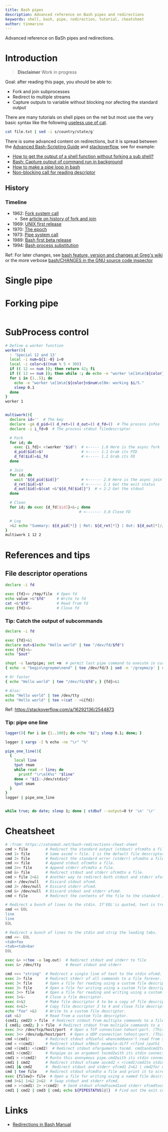 ```yaml
---
title: Bash pipes
description: Advanced reference on Bash pipes and redirections
keywords: shell, bash, pipe, redirection, tutorial, cheatsheet
author: tinmarino
---
```


Advanced reference on BaSh pipes and redirections.

# Introduction

> **Disclaimer**  Work in progress

Goal: after reading this page, you should be able to:

* Fork and join subprocesses
* Redirect to multiple streams
* Capture outputs to variable without blocking nor afecting the standard output


There are many tutorials on shell pipes on the net but most use the very basic syntax like the following [useless use of cat](https://en.wikipedia.org/wiki/Cat_%28Unix%29#Useless_use_of_cat).

```bash
cat file.txt | sed -i s/country/state/g'
```

There is some advanced content on redirections, but it is spread between the [Advanced Bash-Scripting Guide](https://tldp.org/LDP/abs/html/) and [stackoverflow](https://stackoverflow.com/search?q=%5Bbash%5D+pipe), see for example:

* [How to get the output of a shell function without forking a sub shell?](https://stackoverflow.com/questions/7502981/how-to-get-the-output-of-a-shell-function-without-forking-a-sub-shell/75065137#75065137)
* [Bash: Capture output of command run in background]()
* [How to make a pipe loop in bash](https://stackoverflow.com/questions/40244/how-to-make-a-pipe-loop-in-bash?utm_medium=organic&utm_source=google_rich_qa&utm_campaign=google_rich_qa)
* [Non-blocking call for reading descriptor](https://stackoverflow.com/questions/5616092/non-blocking-call-for-reading-descriptor)


## History

### Timeline

* 1962: [Fork system call](https://en.wikipedia.org/wiki/Fork_%28system_call%29#History)
  * See [article on history of fork and join](https://ieeexplore.ieee.org/document/7548985)
* 1969: [UNIX first release](https://en.wikipedia.org/wiki/History_of_Unix)
* 1970: [The epoch](https://en.wikipedia.org/wiki/Unix_time#History)
* 1973: [Pipe system call](https://en.wikipedia.org/wiki/Pipeline_%28Unix%29#History)
* 1989: [Bash first beta release](https://en.wikipedia.org/wiki/Bash_%28Unix_shell%29#History)
* 1994: [Bash process substitution](https://en.wikipedia.org/wiki/Process_substitution#History)

Ref: For later changes, see [bash feature, version and changes at Greg's wiki](https://mywiki.wooledge.org/BashFAQ/061) or the more verbose [bash/CHANGES in the GNU source code inspector](https://git.savannah.gnu.org/cgit/bash.git/tree/CHANGES)

# Single pipe


# Forking pipe

```bash
```


# SubProcess control

```bash
# Define a worker function
worker(){
  : 'Special 12 and 13'
  local -i num=${1:-0} i=0
  local -i color=$((num % 5 + 30))
  if (( 12 == num )); then return 42; fi
  if (( 13 == num )); then while :; do echo -e "worker \e[1m\e[${color}m$num\e[0m: working $((i++))."; sleep 1; done; return 0; fi
  for i in {1..5}; do
    echo -e "worker \e[1m\e[${color}m$num\e[0m: working $i/5."
    sleep 0.1
  done
}
worker 1


multiwork(){
  declare id=''  # The key
  declare -gA d_pid=() d_ret=() d_out=() d_fd=()  # The process infos
  declare -i i_fd=0  # The process stdout filedescriptor

  # Fork
  for id; do
    exec {i_fd}< <(worker "$id")  # <----- 1.0 Here is the async fork
    d_pid[$id]=$!                 # <----- 1.1 Grab its PID
    d_fd[$id]=$i_fd               # <----- 1.2 Grab its FD
  done

  # Join
  for id; do
    wait "${d_pid[$id]}"          # <------ 2.0 Here is the async join
    d_ret[$id]=$?                 # <------ 2.1 Get the exit status
    d_out[$id]=$(cat <&"${d_fd[$id]}")  # < 2.2 Get the stdout
  done

  # Clean
  for id; do exec {d_fd[$id]}<&-; done
                                 # <------- 3.0 Close FD

  # Log
  >&2 echo "Summary: ${d_pid[*]} | Ret: ${d_ret[*]} | Out: ${d_out[*]//$'\n'/:}"
}
multiwork 1 12 2
```


# References and tips

## File descriptor operations

```bash
declare -i fd

exec {fd}<> /tmp/file  # Open fd
echo value >&"$fd"     # Write to fd
cat <&"$fd"            # Read from fd
exec {fd}>&-           # Close fd
```

### Tip: Catch the output of subcommands

```bash
declare -i fd

exec {fd}>&1
declare out=$(echo "Hello world" | tee "/dev/fd/$fd")
exec {fd}>&-
echo "$out"

shopt -s lastpipe; set +m  # permit last pipe command to execute in current shell; disable Monitor mode (i.e. job control)
{ echo -e "begin\ngrepme\nend" | tee /dev/fd/3 | sed -n '/grepme/p' | readarray -t a_filter; } 3>&1; echo "${a_filter[*]}"

# Or faster
{ echo "Hello world" | tee "/dev/fd/$fd"; } {fd}>&1

# Also:
echo "Hello world" | tee /dev/tty
echo "Hello world" | tee >(cat - >&{fd})
```

Ref: https://stackoverflow.com/a/16292136/2544873


### Tip: pipe one line

```bash
logger(){ for i in {1..100}; do echo "$i"; sleep 0.1; done; }

logger | xargs -I % echo -ne "\r" "%"

pipe_one_line(){
  {
    local line
    tput rmam
    while read -r line; do
      printf "\r\e[K%s" "$line"
    done < "${1:-/dev/stdin}"
    tput smam
  }
}
logger | pipe_one_line


while true; do date; sleep 1; done | stdbuf --output=0 tr '\n' '\r'
```

# Cheatsheet

```bash
# :from: https://catonmat.net/bash-redirections-cheat-sheet
cmd > file        # Redirect the standard output (stdout) ofcmdto a file.
cmd 1> file       # Same ascmd > file. 1 is the default file descriptor (fd) for stdout.
cmd 2> file       # Redirect the standard error (stderr) ofcmdto a file. 2 is the default fd for stderr.
cmd >> file       # Append stdout ofcmdto a file.
cmd 2>> file      # Append stderr ofcmdto a file.
cmd &> file       # Redirect stdout and stderr ofcmdto a file.
cmd > file 2>&1   # Another way to redirect both stdout and stderr ofascmd 2>&1 > file. Redirection order matters! cmdto a file. This is notthe same
cmd > /dev/null   # Discard stdout ofcmd.
cmd 2> /dev/null  # Discard stderr ofcmd.
cmd &> /dev/null  # Discard stdout and stderr ofcmd.
cmd < file        # Redirect the contents of the file to the standard input (stdin) ofcmd.

# Redirect a bunch of lines to the stdin. If'EOL'is quoted, text is treated literally. This is called a here-document.
cmd << EOL
line
line
EOL

# Redirect a bunch of lines to the stdin and strip the leading tabs.
cmd <<- EOL
<tab>foo
<tab><tab>bar
EOL

exec &> >(tee -a log.out)  # Redirect stdout and stderr to file
exec &> /dev/tty           # Reset stdout and stderr 

cmd <<< "string"  # Redirect a single line of text to the stdin ofcmd. This is called a here-string.
exec 2> file      # Redirect stderr of all commands to a file forever.
exec 3< file      # Open a file for reading using a custom file descriptor.
exec 3> file      # Open a file for writing using a custom file descriptor.
exec 3<> file     # Open a file for reading and writing using a custom file descriptor.
exec 3>&-         # Close a file descriptor.
exec 4>&3         # Make file descriptor 4 to be a copy of file descriptor 3. (Copy fd 3 to 4 .)
exec 4>&3-        # Copy file descriptor 3 to 4 and close file descriptor 3.
echo "foo" >&3    # Write to a custom file descriptor.
cat <&3           # Read from a custom file descriptor.
(cmd1; cmd2) > file  # Redirect stdout from multiple commands to a file (using a sub-shell).
{ cmd1; cmd2; } > file  # Redirect stdout from multiple commands to a file (faster; not using a sub-shell).
exec 3<> /dev/tcp/host/port  # Open a TCP connection tohost:port. (This is a bash feature, not Linux feature).
exec 3<> /dev/udp/host/port  # Open a UDP connection tohost:port. (This is a bash feature, not Linux feature).
cmd <(cmd1)       # Redirect stdout ofUseful whencmddoesn’t read from stdin directly.cmd1to an anonymous fifo, then pass the fifo tocmdas an argument.
cmd < <(cmd1)     # Redirect stdout ofBest example:diff <(find /path1 | sort) <(find /path2 | sort)cmd1to an anonymous fifo, then redirect the fifo to stdin of. cmd.
cmd <(cmd1) <(cmd2)  # Redirect stdout ofarguments tocmd. cmd1andcmd2to two anonymous fifos, then pass both fifos as
cmd1 >(cmd2)      # Runpipe as an argument tocmd2with its stdin connected to an anonymous fifo, and pass the filename of thecmd1.
cmd1 > >(cmd2)    # Runto this anonymous pipe.cmd2with its stdin connected to an anonymous fifo, then redirect stdout ofcmd
cmd1 | cmd2       # Redirect stdout ofsame ascmd2 < <(cmd1)cmd1to stdin of, same ascmd2> >(cmd2) cmd1. Pro-tip: This is the same as, same as< <(cmd1) cmd2cmd1 > >(cmd2). ,
cmd1 |& cmd2      #  Redirect stdout and stderr ofcmd1 2>&1 | cmd2for older bashes.cmd1 to stdin of cmd2 (bash 4.0+ only). Use
cmd | tee file    # Redirect stdout ofcmdto a file and print it to screen.
exec {filew}> file  # Open a file for writing using a named file descriptor called{filew}(bash 4.1+).
cmd 3>&1 1>&2 2>&3  # Swap stdout and stderr ofcmd.
cmd > >(cmd1) 2> >(cmd2)  # Send stdout ofcmdtocmd1and stderr ofcmdtocmd2.
cmd1 | cmd2 | cmd3 | cmd; echo ${PIPESTATUS[@]}  # Find out the exit codes of all piped commands.
```


# Links

* [Redirections in Bash Manual](https://www.gnu.org/software/bash/manual/html_node/Redirections.html)


